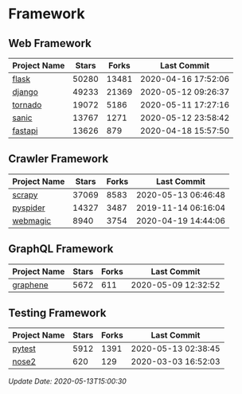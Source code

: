 # Framework

## Web Framework

| Project Name | Stars | Forks | Last Commit |
| ------------ | ----- | ----- | ----------- |
| [flask](https://github.com/pallets/flask) | 50280 | 13481 | 2020-04-16 17:52:06 |
| [django](https://github.com/django/django) | 49233 | 21369 | 2020-05-12 09:26:37 |
| [tornado](https://github.com/tornadoweb/tornado) | 19072 | 5186 | 2020-05-11 17:27:16 |
| [sanic](https://github.com/huge-success/sanic) | 13767 | 1271 | 2020-05-12 23:58:42 |
| [fastapi](https://github.com/tiangolo/fastapi) | 13626 | 879 | 2020-04-18 15:57:50 |

## Crawler Framework

| Project Name | Stars | Forks | Last Commit |
| ------------ | ----- | ----- | ----------- |
| [scrapy](https://github.com/scrapy/scrapy) | 37069 | 8583 | 2020-05-13 06:46:48 |
| [pyspider](https://github.com/binux/pyspider) | 14327 | 3487 | 2019-11-14 06:16:04 |
| [webmagic](https://github.com/code4craft/webmagic) | 8940 | 3754 | 2020-04-19 14:44:06 |

## GraphQL Framework

| Project Name | Stars | Forks | Last Commit |
| ------------ | ----- | ----- | ----------- |
| [graphene](https://github.com/graphql-python/graphene) | 5672 | 611 | 2020-05-09 12:32:52 |

## Testing Framework

| Project Name | Stars | Forks | Last Commit |
| ------------ | ----- | ----- | ----------- |
| [pytest](https://github.com/pytest-dev/pytest) | 5912 | 1391 | 2020-05-13 02:38:45 |
| [nose2](https://github.com/nose-devs/nose2) | 620 | 129 | 2020-03-03 16:52:03 |

*Update Date: 2020-05-13T15:00:30*